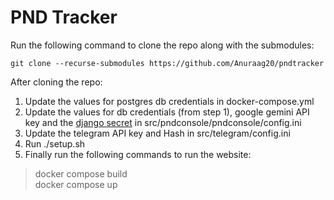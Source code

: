 # PND Tracker


Run the following command to clone the repo along with the submodules:
```
git clone --recurse-submodules https://github.com/Anuraag20/pndtracker
```

After cloning the repo:
1. Update the values for postgres db credentials in docker-compose.yml
2. Update the values for db credentials (from step 1), google gemini API key and the [django secret](https://docs.gitguardian.com/secrets-detection/secrets-detection-engine/detectors/specifics/django_secret_key#:~:text=Summary%3A%20The%20Django%20secret%20key,cookies%20sent%20by%20the%20application.) in src/pndconsole/pndconsole/config.ini
3. Update the telegram API key and Hash in src/telegram/config.ini
4. Run ./setup.sh 
5. Finally run the following commands to run the website: 
> docker compose build <br/>
> docker compose up



